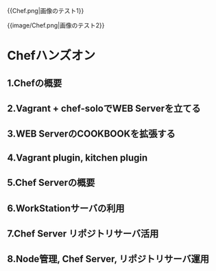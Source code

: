 {{Chef.png|画像のテスト1}}

{{image/Chef.png|画像のテスト2}}

# Chefハンズオン

## 1.Chefの概要

## 2.Vagrant + chef-soloでWEB Serverを立てる

## 3.WEB ServerのCOOKBOOKを拡張する

## 4.Vagrant plugin, kitchen plugin

## 5.Chef Serverの概要

## 6.WorkStationサーバの利用

## 7.Chef Server リポジトリサーバ活用

## 8.Node管理, Chef Server, リポジトリサーバ運用
